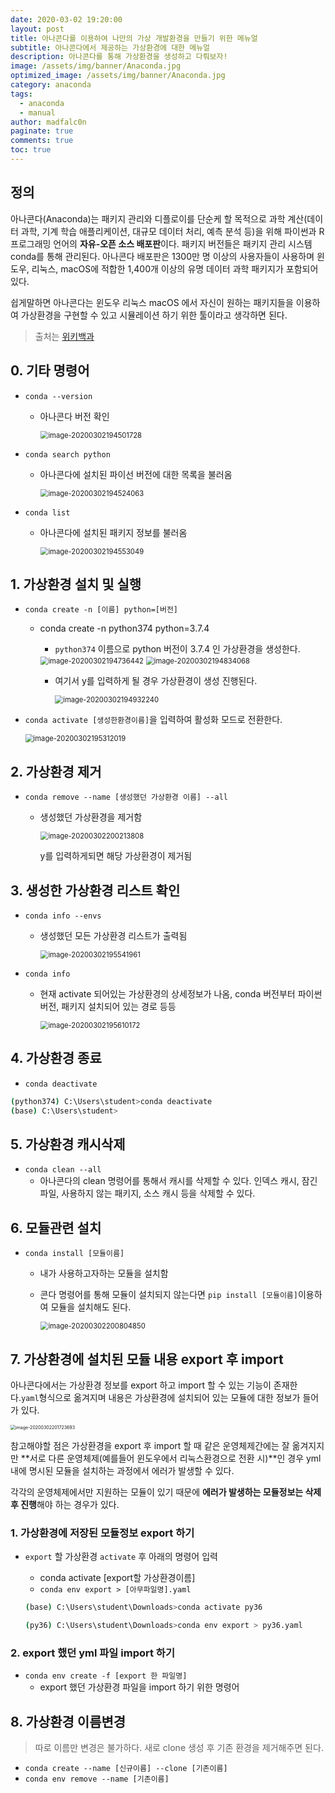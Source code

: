 ```yaml
---
date: 2020-03-02 19:20:00
layout: post
title: 아나콘다를 이용하여 나만의 가상 개발환경을 만들기 위한 메뉴얼
subtitle: 아나콘다에서 제공하는 가상환경에 대한 메뉴얼
description: 아나콘다를 통해 가상환경을 생성하고 다뤄보자!
image: /assets/img/banner/Anaconda.jpg
optimized_image: /assets/img/banner/Anaconda.jpg
category: anaconda
tags:
  - anaconda
  - manual
author: madfalc0n
paginate: true
comments: true
toc: true
---
```

## 정의

아나콘다(Anaconda)는 패키지 관리와 디플로이를 단순케 할 목적으로 과학 계산(데이터 과학, 기계 학습 애플리케이션, 대규모 데이터 처리, 예측 분석 등)을 위해 파이썬과 R 프로그래밍 언어의 **자유-오픈 소스 배포판**이다. 패키지 버전들은 패키지 관리 시스템 conda를 통해 관리된다. 아나콘다 배포판은 1300만 명 이상의 사용자들이 사용하며 윈도우, 리눅스, macOS에 적합한 1,400개 이상의 유명 데이터 과학 패키지가 포함되어 있다.

쉽게말하면 아나콘다는 윈도우 리눅스 macOS 에서 자신이 원하는 패키지들을 이용하여 가상환경을 구현할 수 있고 시뮬레이션 하기 위한 툴이라고 생각하면 된다.

> 출처는 [위키백과](https://ko.wikipedia.org/wiki/아나콘다_(파이썬_배포판))


## 0. 기타 명령어

 - `conda --version `

   - 아나콘다 버전 확인

     <img src="/assets/img/contents/anaconda/anaconda-manual/image-20200302194501728.png" alt="image-20200302194501728" style="zoom:80%;" />

 - `conda search python`

   - 아나콘다에 설치된 파이선 버전에 대한 목록을 불러옴

     <img src="/assets/img/contents/anaconda/anaconda-manual/image-20200302194524063.png" alt="image-20200302194524063" style="zoom:80%;" />

- `conda list`

  - 아나콘다에 설치된 패키지 정보를 불러옴

    <img src="/assets/img/contents/anaconda/anaconda-manual/image-20200302194553049.png" alt="image-20200302194553049" style="zoom:80%;" />

## 1. 가상환경 설치 및 실행

 - `conda create -n [이름] python=[버전]`

   - conda create -n python374 python=3.7.4

     - `python374` 이름으로 python 버전이 3.7.4 인 가상환경을 생성한다.

     <img src="/assets/img/contents/anaconda/anaconda-manual/image-20200302194736442.png" alt="image-20200302194736442" style="zoom:80%;" />

     <img src="/assets/img/contents/anaconda/anaconda-manual/image-20200302194834068.png" alt="image-20200302194834068" style="zoom:80%;" />

     - 여기서 y를 입력하게 될 경우 가상환경이 생성 진행된다.

       <img src="/assets/img/contents/anaconda/anaconda-manual/image-20200302194932240.png" alt="image-20200302194932240" style="zoom:80%;" />

- `conda activate [생성한환경이름]`을 입력하여 활성화 모드로 전환한다.

  <img src="/assets/img/contents/anaconda/anaconda-manual/image-20200302195312019.png" alt="image-20200302195312019" style="zoom:80%;" />



## 2. 가상환경 제거

 - `conda remove --name [생성했던 가상환경 이름] --all`

    - 생성했던 가상환경을 제거함

      <img src="/assets/img/contents/anaconda/anaconda-manual/image-20200302200213808.png" alt="image-20200302200213808" style="zoom:80%;" />

      y를 입력하게되면 해당 가상환경이 제거됨



## 3. 생성한 가상환경 리스트 확인

 - `conda info --envs`

   - 생성했던 모든 가상환경 리스트가 출력됨

     <img src="/assets/img/contents/anaconda/anaconda-manual/image-20200302195541961.png" alt="image-20200302195541961" style="zoom:80%;" />



 - `conda info`

   - 현재 activate 되어있는 가상환경의 상세정보가 나옴, conda 버전부터 파이썬 버전, 패키지 설치되어 있는 경로 등등

     <img src="/assets/img/contents/anaconda/anaconda-manual/image-20200302195610172.png" alt="image-20200302195610172" style="zoom:80%;" />



## 4. 가상환경 종료

 - `conda deactivate`

```bash
(python374) C:\Users\student>conda deactivate
(base) C:\Users\student>
```

## 5. 가상환경 캐시삭제

 - `conda clean --all`
   - 아나콘다의 clean 명령어를 통해서 캐시를 삭제할 수 있다. 인덱스 캐시, 잠긴 파일, 사용하지 않는 패키지, 소스 캐시 등을 삭제할 수 있다.

## 6. 모듈관련 설치

 - `conda install [모듈이름]`

    - 내가 사용하고자하는 모듈을 설치함

    - 콘다 명령어를 통해 모듈이 설치되지 않는다면 `pip install [모듈이름]`이용하여 모듈을 설치해도 된다.

      <img src="/assets/img/contents/anaconda/anaconda-manual/image-20200302200804850.png" alt="image-20200302200804850" style="zoom:80%;" />



## 7. 가상환경에 설치된 모듈 내용 export 후 import

아나콘다에서는 가상환경 정보를 export 하고 import 할 수 있는 기능이 존재한다.`yaml`형식으로 옮겨지며 내용은 가상환경에 설치되어 있는 모듈에 대한 정보가 들어가 있다.

<img src="/assets/img/contents/anaconda/anaconda-manual/image-20200302201723693.png" alt="image-20200302201723693" style="zoom:50%;" />

참고해야할 점은 가상환경을 export 후 import 할 때 같은 운영체제간에는 잘 옮겨지지만 **서로 다른 운영체제(예를들어 윈도우에서 리눅스환경으로 전환 시)**인 경우 yml 내에 명시된 모듈을 설치하는 과정에서 에러가 발생할 수 있다. 

각각의 운영체제에서만 지원하는 모듈이 있기 때문에 **에러가 발생하는 모듈정보는 삭제 후 진행**해야 하는 경우가 있다.

### 1. 가상환경에 저장된 모듈정보 export 하기

- `export` 할 가상환경 `activate` 후 아래의 명령어 입력

  - conda activate [export할 가상환경이름]
  - `conda env export > [아무파일명].yaml`

  ```bash
  (base) C:\Users\student\Downloads>conda activate py36
  
  (py36) C:\Users\student\Downloads>conda env export > py36.yaml
  ```

### 2. export 했던 yml 파일 import 하기

- `conda env create -f [export 한 파일명]`
  - export 했던 가상환경 파일을 import 하기 위한 명령어



## 8. 가상환경 이름변경

> 따로 이름만 변경은 불가하다. 새로 clone 생성 후 기존 환경을 제거해주면 된다.

- `conda create --name [신규이름] --clone [기존이름]`
- `conda env remove --name [기존이름]`